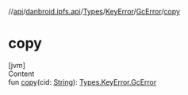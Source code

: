 //[api](../../../../index.md)/[danbroid.ipfs.api](../../../index.md)/[Types](../../index.md)/[KeyError](../index.md)/[GcError](index.md)/[copy](copy.md)



# copy  
[jvm]  
Content  
fun [copy](copy.md)(cid: [String](https://kotlinlang.org/api/latest/jvm/stdlib/kotlin/-string/index.html)): [Types.KeyError.GcError](index.md)  



